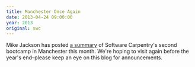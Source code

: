 ```yaml
---
title: Manchester Once Again
date: 2013-04-24 09:00:00
year: 2013
original: swc
---
```

<p>Mike Jackson has posted <a href="http://www.software.ac.uk/blog/2013-04-19-software-carpentry-makes-its-debut-manchester">a summary</a> of Software Carpentry's second bootcamp in Manchester this month.  We're hoping to visit again before the year's end–please keep an eye on this blog for announcements.</p>
